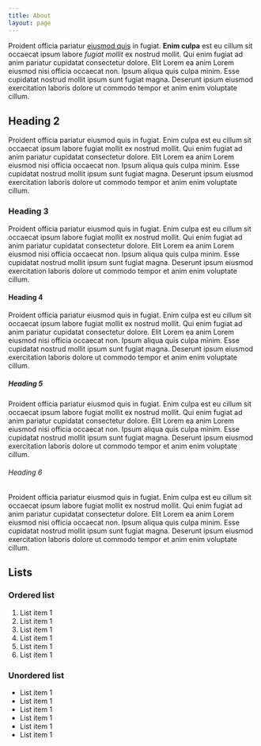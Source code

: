 ```yaml
---
title: About
layout: page
---
```


Proident officia pariatur [eiusmod quis](#) in fugiat. **Enim culpa** est eu cillum sit occaecat ipsum labore _fugiat mollit_ ex nostrud mollit. Qui enim fugiat ad anim pariatur cupidatat consectetur dolore. Elit Lorem ea anim Lorem eiusmod nisi officia occaecat non. Ipsum aliqua quis culpa minim. Esse cupidatat nostrud mollit ipsum sunt fugiat magna. Deserunt ipsum eiusmod exercitation laboris dolore ut commodo tempor et anim enim voluptate cillum.

## Heading 2

Proident officia pariatur eiusmod quis in fugiat. Enim culpa est eu cillum sit occaecat ipsum labore fugiat mollit ex nostrud mollit. Qui enim fugiat ad anim pariatur cupidatat consectetur dolore. Elit Lorem ea anim Lorem eiusmod nisi officia occaecat non. Ipsum aliqua quis culpa minim. Esse cupidatat nostrud mollit ipsum sunt fugiat magna. Deserunt ipsum eiusmod exercitation laboris dolore ut commodo tempor et anim enim voluptate cillum.

### Heading 3

Proident officia pariatur eiusmod quis in fugiat. Enim culpa est eu cillum sit occaecat ipsum labore fugiat mollit ex nostrud mollit. Qui enim fugiat ad anim pariatur cupidatat consectetur dolore. Elit Lorem ea anim Lorem eiusmod nisi officia occaecat non. Ipsum aliqua quis culpa minim. Esse cupidatat nostrud mollit ipsum sunt fugiat magna. Deserunt ipsum eiusmod exercitation laboris dolore ut commodo tempor et anim enim voluptate cillum.

#### Heading 4

Proident officia pariatur eiusmod quis in fugiat. Enim culpa est eu cillum sit occaecat ipsum labore fugiat mollit ex nostrud mollit. Qui enim fugiat ad anim pariatur cupidatat consectetur dolore. Elit Lorem ea anim Lorem eiusmod nisi officia occaecat non. Ipsum aliqua quis culpa minim. Esse cupidatat nostrud mollit ipsum sunt fugiat magna. Deserunt ipsum eiusmod exercitation laboris dolore ut commodo tempor et anim enim voluptate cillum.

##### Heading 5

Proident officia pariatur eiusmod quis in fugiat. Enim culpa est eu cillum sit occaecat ipsum labore fugiat mollit ex nostrud mollit. Qui enim fugiat ad anim pariatur cupidatat consectetur dolore. Elit Lorem ea anim Lorem eiusmod nisi officia occaecat non. Ipsum aliqua quis culpa minim. Esse cupidatat nostrud mollit ipsum sunt fugiat magna. Deserunt ipsum eiusmod exercitation laboris dolore ut commodo tempor et anim enim voluptate cillum.

###### Heading 6

Proident officia pariatur eiusmod quis in fugiat. Enim culpa est eu cillum sit occaecat ipsum labore fugiat mollit ex nostrud mollit. Qui enim fugiat ad anim pariatur cupidatat consectetur dolore. Elit Lorem ea anim Lorem eiusmod nisi officia occaecat non. Ipsum aliqua quis culpa minim. Esse cupidatat nostrud mollit ipsum sunt fugiat magna. Deserunt ipsum eiusmod exercitation laboris dolore ut commodo tempor et anim enim voluptate cillum.

## Lists

### Ordered list

1. List item 1
2. List item 1
3. List item 1
4. List item 1
5. List item 1
6. List item 1

### Unordered list

- List item 1
- List item 1
- List item 1
- List item 1
- List item 1
- List item 1
